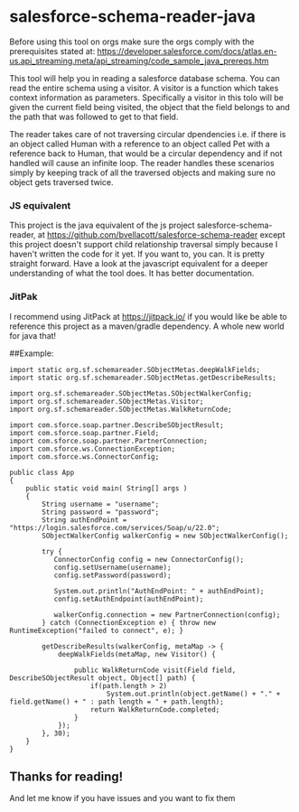 # salesforce-schema-reader-java
Before using this tool on orgs make sure the orgs comply with the prerequisites stated at:
https://developer.salesforce.com/docs/atlas.en-us.api_streaming.meta/api_streaming/code_sample_java_prereqs.htm

This tool will help you in reading a salesforce database schema. You can read the entire schema using a visitor. A visitor is a function which takes context information as parameters. Specifically a visitor in this tolo will be given the current field being visited, the object that the field belongs to and the path that was followed to get to that field.

The reader takes care of not traversing circular dpendencies i.e. if there is an object called Human with a reference to an object called Pet with a reference back to Human, that would be a circular dependency and if not handled will cause an infinite loop. The reader handles these scenarios simply by keeping track of all the traversed objects and making sure no object gets traversed twice.

### JS equivalent
This project is the java equivalent of the js project salesforce-schema-reader, at https://github.com/bvellacott/salesforce-schema-reader except this project doesn't support child relationship traversal simply because I haven't written the code for it yet. If you want to, you can. It is pretty straight forward. Have a look at the javascript equivalent for a deeper understanding of what the tool does. It has better documentation.

### JitPak
I recommend using JitPack at https://jitpack.io/ if you would like be able to reference this project as a maven/gradle dependency. A whole new world for java that! 

##Example:
```
import static org.sf.schemareader.SObjectMetas.deepWalkFields;
import static org.sf.schemareader.SObjectMetas.getDescribeResults;

import org.sf.schemareader.SObjectMetas.SObjectWalkerConfig;
import org.sf.schemareader.SObjectMetas.Visitor;
import org.sf.schemareader.SObjectMetas.WalkReturnCode;

import com.sforce.soap.partner.DescribeSObjectResult;
import com.sforce.soap.partner.Field;
import com.sforce.soap.partner.PartnerConnection;
import com.sforce.ws.ConnectionException;
import com.sforce.ws.ConnectorConfig;

public class App 
{
    public static void main( String[] args )
    {
        String username = "username";
        String password = "password";
        String authEndPoint = "https://login.salesforce.com/services/Soap/u/22.0";
        SObjectWalkerConfig walkerConfig = new SObjectWalkerConfig();

        try {
           ConnectorConfig config = new ConnectorConfig();
           config.setUsername(username);
           config.setPassword(password);

           System.out.println("AuthEndPoint: " + authEndPoint);
           config.setAuthEndpoint(authEndPoint);

           walkerConfig.connection = new PartnerConnection(config);
        } catch (ConnectionException e) { throw new RuntimeException("failed to connect", e); }

		getDescribeResults(walkerConfig, metaMap -> {
			deepWalkFields(metaMap, new Visitor() {
	
				public WalkReturnCode visit(Field field, DescribeSObjectResult object, Object[] path) {
					if(path.length > 2)
						System.out.println(object.getName() + "." + field.getName() + " : path length = " + path.length);
					return WalkReturnCode.completed;
				}
			});
		}, 30);
    }
}
```

## Thanks for reading!
And let me know if you have issues and you want to fix them





